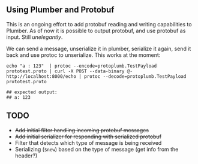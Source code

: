 ## Using Plumber and Protobuf

This is an ongoing effort to add protobuf reading and writing
capabilities to Plumber. As of now it is possible to output
protobuf, and use protobuf as input. Still *unelegantly*.

We can send a message, unserialize it in
plumber, serialize it again, send it back and use protoc to 
unserialize. This works at the moment:

```
echo "a : 123"  | protoc --encode=protoplumb.TestPayload prototest.proto | curl -X POST --data-binary @- http://localhost:8000/echo | protoc --decode=protoplumb.TestPayload prototest.proto

## expected output:
## a: 123
```

## TODO
* ~~Add initial filter handling incoming protobuf messages~~
* ~~Add initial serializer for responding with serialized protobuf~~
* Filter that detects which type of message is being received
* Serializing (`$new`) based on the type of message (get info from the header?)